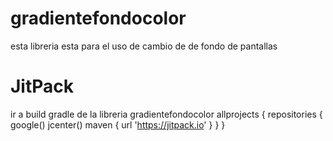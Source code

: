 # gradientefondocolor
esta libreria esta para el uso de cambio de de fondo de pantallas 
# JitPack 
ir a build gradle de la libreria gradientefondocolor
allprojects {
    repositories {
        google()
        jcenter()
        maven { url 'https://jitpack.io' }
    }
}
